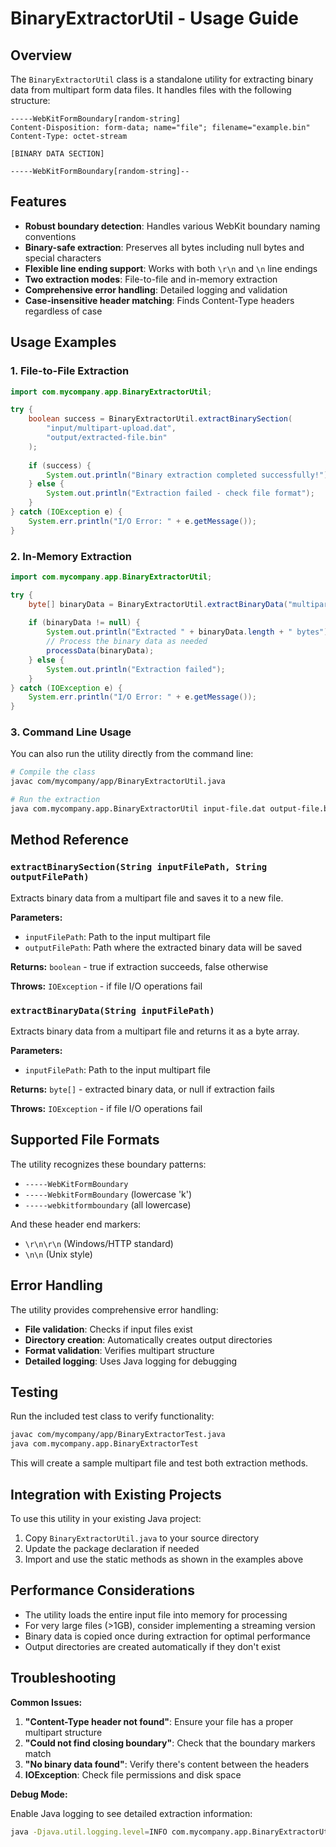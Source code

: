 # BinaryExtractorUtil - Usage Guide

## Overview

The `BinaryExtractorUtil` class is a standalone utility for extracting binary data from multipart form data files. It handles files with the following structure:

```
-----WebKitFormBoundary[random-string]
Content-Disposition: form-data; name="file"; filename="example.bin"
Content-Type: octet-stream

[BINARY DATA SECTION]

-----WebKitFormBoundary[random-string]--
```

## Features

- **Robust boundary detection**: Handles various WebKit boundary naming conventions
- **Binary-safe extraction**: Preserves all bytes including null bytes and special characters
- **Flexible line ending support**: Works with both `\r\n` and `\n` line endings
- **Two extraction modes**: File-to-file and in-memory extraction
- **Comprehensive error handling**: Detailed logging and validation
- **Case-insensitive header matching**: Finds Content-Type headers regardless of case

## Usage Examples

### 1. File-to-File Extraction

```java
import com.mycompany.app.BinaryExtractorUtil;

try {
    boolean success = BinaryExtractorUtil.extractBinarySection(
        "input/multipart-upload.dat", 
        "output/extracted-file.bin"
    );
    
    if (success) {
        System.out.println("Binary extraction completed successfully!");
    } else {
        System.out.println("Extraction failed - check file format");
    }
} catch (IOException e) {
    System.err.println("I/O Error: " + e.getMessage());
}
```

### 2. In-Memory Extraction

```java
import com.mycompany.app.BinaryExtractorUtil;

try {
    byte[] binaryData = BinaryExtractorUtil.extractBinaryData("multipart-file.dat");
    
    if (binaryData != null) {
        System.out.println("Extracted " + binaryData.length + " bytes");
        // Process the binary data as needed
        processData(binaryData);
    } else {
        System.out.println("Extraction failed");
    }
} catch (IOException e) {
    System.err.println("I/O Error: " + e.getMessage());
}
```

### 3. Command Line Usage

You can also run the utility directly from the command line:

```bash
# Compile the class
javac com/mycompany/app/BinaryExtractorUtil.java

# Run the extraction
java com.mycompany.app.BinaryExtractorUtil input-file.dat output-file.bin
```

## Method Reference

### `extractBinarySection(String inputFilePath, String outputFilePath)`

Extracts binary data from a multipart file and saves it to a new file.

**Parameters:**
- `inputFilePath`: Path to the input multipart file
- `outputFilePath`: Path where the extracted binary data will be saved

**Returns:** `boolean` - true if extraction succeeds, false otherwise

**Throws:** `IOException` - if file I/O operations fail

### `extractBinaryData(String inputFilePath)`

Extracts binary data from a multipart file and returns it as a byte array.

**Parameters:**
- `inputFilePath`: Path to the input multipart file

**Returns:** `byte[]` - extracted binary data, or null if extraction fails

**Throws:** `IOException` - if file I/O operations fail

## Supported File Formats

The utility recognizes these boundary patterns:
- `-----WebKitFormBoundary`
- `-----WebkitFormBoundary` (lowercase 'k')
- `-----webkitformboundary` (all lowercase)

And these header end markers:
- `\r\n\r\n` (Windows/HTTP standard)
- `\n\n` (Unix style)

## Error Handling

The utility provides comprehensive error handling:

- **File validation**: Checks if input files exist
- **Directory creation**: Automatically creates output directories
- **Format validation**: Verifies multipart structure
- **Detailed logging**: Uses Java logging for debugging

## Testing

Run the included test class to verify functionality:

```bash
javac com/mycompany/app/BinaryExtractorTest.java
java com.mycompany.app.BinaryExtractorTest
```

This will create a sample multipart file and test both extraction methods.

## Integration with Existing Projects

To use this utility in your existing Java project:

1. Copy `BinaryExtractorUtil.java` to your source directory
2. Update the package declaration if needed
3. Import and use the static methods as shown in the examples above

## Performance Considerations

- The utility loads the entire input file into memory for processing
- For very large files (>1GB), consider implementing a streaming version
- Binary data is copied once during extraction for optimal performance
- Output directories are created automatically if they don't exist

## Troubleshooting

**Common Issues:**

1. **"Content-Type header not found"**: Ensure your file has a proper multipart structure
2. **"Could not find closing boundary"**: Check that the boundary markers match
3. **"No binary data found"**: Verify there's content between the headers
4. **IOException**: Check file permissions and disk space

**Debug Mode:**

Enable Java logging to see detailed extraction information:
```bash
java -Djava.util.logging.level=INFO com.mycompany.app.BinaryExtractorUtil input.dat output.bin
